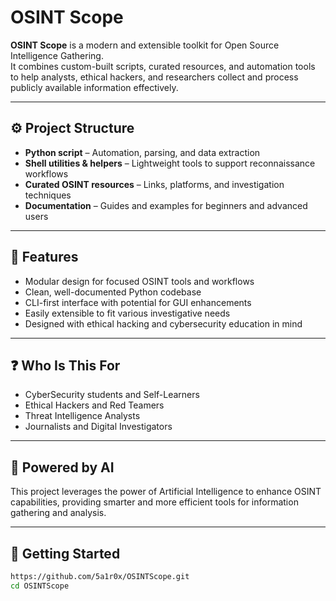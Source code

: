 # OSINT Scope

**OSINT Scope** is a modern and extensible toolkit for Open Source Intelligence Gathering.  
It combines custom-built scripts, curated resources, and automation tools to help analysts, ethical hackers, and researchers collect and process publicly available information effectively.

---

## ⚙️ Project Structure

- **Python script** – Automation, parsing, and data extraction  
- **Shell utilities & helpers** – Lightweight tools to support reconnaissance workflows  
- **Curated OSINT resources** – Links, platforms, and investigation techniques  
- **Documentation** – Guides and examples for beginners and advanced users  

---

## 🎯 Features

- Modular design for focused OSINT tools and workflows  
- Clean, well-documented Python codebase  
- CLI-first interface with potential for GUI enhancements  
- Easily extensible to fit various investigative needs  
- Designed with ethical hacking and cybersecurity education in mind  

---

## ❓ Who Is This For

- CyberSecurity students and Self-Learners  
- Ethical Hackers and Red Teamers  
- Threat Intelligence Analysts  
- Journalists and Digital Investigators  

---

## 🤖 Powered by AI 

This project leverages the power of Artificial Intelligence to enhance OSINT capabilities, providing smarter and more efficient tools for information gathering and analysis.

---


## 🚀 Getting Started

```bash
https://github.com/5a1r0x/OSINTScope.git
cd OSINTScope
